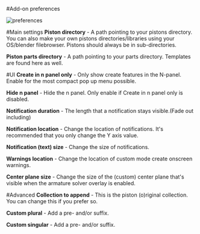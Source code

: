 #Add-on preferences


![preferences](../images/preferences.jpg)  

#Main settings
**Piston directory** - A path pointing to your pistons directory. You can also make your own pistons directories/libraries using your OS/blender filebrowser. Pistons should always be in sub-directories.

**Piston parts directory** - A path pointing to your parts directory. Templates are found here as well.


#UI
**Create in n panel only** - Only show create features in the N-panel. Enable for the most compact pop up menu possible.

**Hide n panel** - Hide the n panel. Only enable if Create in n panel only is disabled.

**Notification duration** - The length that a notification stays visible.(Fade out including)

**Notification location** - Change the location of notifications. It's recommended that you only change the Y axis value.

**Notification (text) size** - Change the size of notifications.

**Warnings location** - Change the location of custom mode create onscreen warnings.

**Center plane size** - Change the size of the (custom) center plane that's visible when the armature solver overlay is enabled.


#Advanced
**Collection to append** - This is the piston (o)riginal collection. You can change this if you prefer so.  

**Custom plural** - Add a pre- and/or suffix.  

**Custom singular** - Add a pre- and/or suffix.  